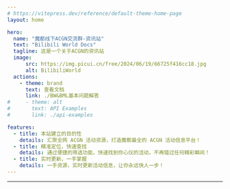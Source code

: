 ```yaml
---
# https://vitepress.dev/reference/default-theme-home-page
layout: home

hero:
  name: "魔都线下ACGN交流群-资讯站"
  text: "Bilibili World Docs"
  tagline: 这是一个关于ACGN的资讯站
  image:
      src: https://img.picui.cn/free/2024/06/19/66725f416cc18.jpg
      alt: BilibiliWorld
  actions:
    - theme: brand
      text: 查看文档
      link: ./BW&BML基本问题解答
#     - theme: alt
#       text: API Examples
#       link: ./api-examples

features:
  - title: 本站建立的目的性
    details: 汇聚全网 ACGN 活动资源，打造魔都最全的 ACGN 活动信息平台！
  - title: 精准定位，快速查找
    details: 通过便捷的筛选功能，快速找到你心仪的活动，不再错过任何精彩瞬间！
  - title: 实时更新，一手掌握
    details: 一手资源，实时更新活动信息，让你永远快人一步！
---
```


---


